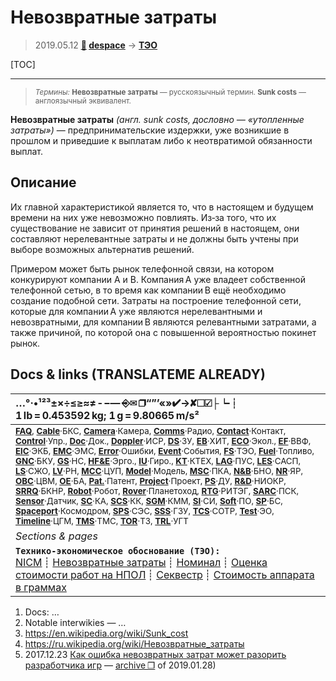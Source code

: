 # Невозвратные затраты
> 2019.05.12 **[🚀](../index/index.md) [despace](index.md)** → **[ТЭО](fs.md)**

[TOC]

---

> <small>*Термины:* **Невозвратные затраты** — русскоязычный термин. **Sunk costs** — англоязычный эквивалент.</small>

**Невозвратные затраты** *(англ. sunk costs, дословно — «утопленные затраты»)* — предпринимательские издержки, уже возникшие в прошлом и приведшие к выплатам либо к неотвратимой обязанности выплат.



## Описание
Их главной характеристикой является то, что в настоящем и будущем времени на них уже невозможно повлиять. Из‑за того, что их существование не зависит от принятия решений в настоящем, они составляют нерелевантные затраты и не должны быть учтены при выборе возможных альтернатив решений.

Примером может быть рынок телефонной связи, на котором конкурируют компании A и B. Компания A уже владеет собственной телефонной сетью, в то время как компании B ещё необходимо создание подобной сети. Затраты на построение телефонной сети, которые для компании А уже являются нерелевантными и невозвратными, для компании B являются релевантными затратами, а также причиной, по которой она с повышенной вероятностью покинет рынок.



<p style="page-break-after:always"> </p>

## Docs & links (TRANSLATEME ALREADY)
|…°·•¹²³±×÷≤≥≈≠ ‑ −— ⎆✉ ❐“”’«»✔→✘☐☑├┕┆ 1 lb = 0.453592 kg; 1 g = 9.80665 m/s²|
|:--|
|<small>**[FAQ](faq.md)**, **[Cable](cable.md)**·БКС, **[Camera](cam.md)**·Камера, **[Comms](comms.md)**·Радио, **[Contact](contact.md)**·Контакт, **[Control](control.md)**·Упр., **[Doc](doc.md)**·Док., **[Doppler](doppler.md)**·ИСР, **[DS](ds.md)**·ЗУ, **[EB](eb.md)**·ХИТ, **[ECO](ecology.md)**·Экол., **[EF](ef.md)**·ВВФ, **[ElC](elc.md)**·ЭКБ, **[EMC](emc.md)**·ЭМС, **[Error](error.md)**·Ошибки, **[Event](event.md)**·События, **[FS](fs.md)**·ТЭО, **[Fuel](fuel.md)**·Топливо, **[GNC](gnc.md)**·БКУ, **[GS](scs.md)**·НС, **[HF&E](hfe.md)**·Эрго., **[IU](iu.md)**·Гиро., **[KT](kt.md)**·КТЕХ, **[LAG](lag.md)**·ПУC, **[LES](les.md)**·САСП, **[LS](ls.md)**·СЖО, **[LV](lv.md)**·РН, **[MCC](mcc.md)**·ЦУП, **[Model](model.md)**·Модель, **[MSC](sc.md)**·ПКА, **[N&B](nnb.md)**·БНО, **[NR](nr.md)**·ЯР, **[OBC](obc.md)**·ЦВМ, **[OE](oe.md)**·БА, **[Pat.](патент.md)**·Патент, **[Project](project.md)**·Проект, **[PS](ps.md)**·ДУ, **[R&D](rnd.md)**·НИОКР, **[SRRQ](srrq.md)**·БКНР, **[Robot](robotics.md)**·Робот, **[Rover](rover.md)**·Планетоход, **[RTG](rtg.md)**·РИТЭГ, **[SARC](sarc.md)**·ПСК, **[Sensor](sensor.md)**·Датчик, **[SC](sc.md)**·КА, **[SCS](scs.md)**·КК, **[SGM](sgm.md)**·КММ, **[SI](si.md)**·СИ, **[Soft](soft.md)**·ПО, **[SP](sp.md)**·БС, **[Spaceport](spaceport.md)**·Космодром, **[SPS](sps.md)**·СЭС, **[SSS](sss.md)**·ГЗУ, **[TCS](tcs.md)**·СОТР, **[Test](test.md)**·ЭО, **[Timeline](timeline.md)**·ЦГМ, **[TMS](tms.md)**·ТМС, **[TOR](tor.md)**·ТЗ, **[TRL](trl.md)**·УГТ</small>|
|*Sections & pages*|
|**`Технико‑экономическое обоснование (ТЭО):`**<br> [NICM](nicm.md) ┊ [Невозвратные затраты](sunk_cost.md) ┊ [Номинал](nominal.md) ┊ [Оценка стоимости работ на НПОЛ](zz_lav.md) ┊ [Секвестр](budget_seq.md) ┊ [Стоимость аппарата в граммах](sc_price.md)|

   1. Docs: …
   1. Notable interwikies — …
   1. <https://en.wikipedia.org/wiki/Sunk_cost>
   1. <https://ru.wikipedia.org/wiki/Невозвратные_затраты>
   1. 2017.12.23 [Как ошибка невозвратных затрат может разорить разработчика игр](https://habr.com/post/345242/) — [archive ❐](f/archive/20171223_1.pdf) of 2019.01.28)
